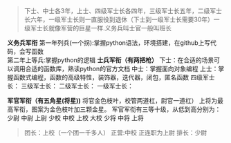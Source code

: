>下士、中士各3年，上士、四级军士长各四年，三级军士长五年，二级军士长六年，一级军士长则一直服役到退休（下士到一级军士长需要30年）一级军士长就像军营的巨星一样.义务兵叫士官一般叫班长



**义务兵军衔**
第一年列兵(一个拐):掌握python语法，环境搭建，在github上写代码，会写函数      
第二年上等兵:掌握python的逻辑
**士兵军衔（有两把枪）**
下士：在合适的场景可以调用合适的函数库，熟读python的官方文档
中士：掌握面向对象编程
上士：掌握函数式编程，函数的高级特性，装饰器，迭代器，闭包，匿名函数
四级军士长：
三级军士长：
二级军士长：
一级军士长：

**军官军衔（有五角星(将星))**
将官金色枝叶，校管两道杠，尉官一道杠）
上将为最高军衔，图案为金色枝叶加三颗金星。
军官军衔有三等十级，从低到高分别为：
少尉
中尉
上尉
少校
中校
上校
大校
少将
中将
上将


>团长：上校（一个团一千多人）
正营:中校
正连职为上尉
排长：少尉
